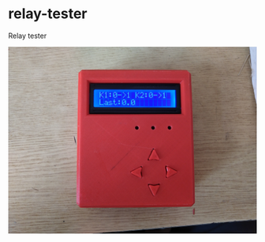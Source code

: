 # relay-tester
Relay tester

![alt text](https://github.com/shiv-tech-git/relay-tester/blob/main/Photos/IMG_20191005_150716.jpg)

